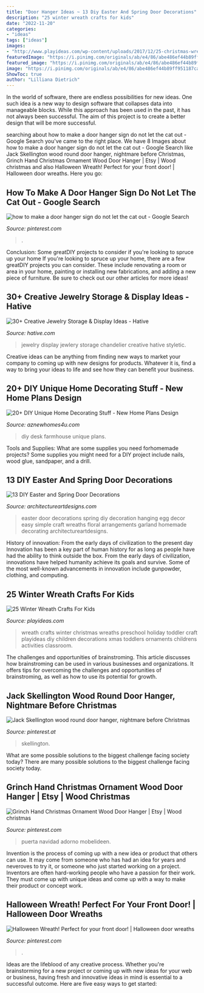 ```yaml
---
title: "Door Hanger Ideas ~ 13 Diy Easter And Spring Door Decorations"
description: "25 winter wreath crafts for kids"
date: "2022-11-20"
categories:
- "ideas"
tags: ["ideas"]
images:
- "http://www.playideas.com/wp-content/uploads/2017/12/25-christmas-wreaths-kids-can-make.jpg"
featuredImage: "https://i.pinimg.com/originals/ab/e4/86/abe486ef44b89ff951187ca474471036.jpg"
featured_image: "https://i.pinimg.com/originals/ab/e4/86/abe486ef44b89ff951187ca474471036.jpg"
image: "https://i.pinimg.com/originals/ab/e4/86/abe486ef44b89ff951187ca474471036.jpg"
ShowToc: true
author: "Lilliana Dietrich"
---
```



In the world of software, there are endless possibilities for new ideas. One such idea is a new way to design software that collapses data into manageable blocks. While this approach has been used in the past, it has not always been successful. The aim of this project is to create a better design that will be more successful.

	

		
searching about how to make a door hanger sign do not let the cat out - Google Search you've came to the right place. We have 8 Images about how to make a door hanger sign do not let the cat out - Google Search like Jack Skellington wood round door hanger, nightmare before Christmas, Grinch Hand Christmas Ornament Wood Door Hanger | Etsy | Wood christmas and also Halloween Wreath! Perfect for your front door! | Halloween door wreaths. Here you go:
		
    
## How To Make A Door Hanger Sign Do Not Let The Cat Out - Google Search

<img loading=lazy src="https://i.pinimg.com/736x/a7/49/2f/a7492fa154d4d137c36f9ea3835d1913.jpg" onerror="this.onerror=null;this.src='https://tse3.mm.bing.net/th?id=OIP.NaEv-jduyMKhp9ma4GJ6GwHaD1&amp;pid=15.1';" alt="how to make a door hanger sign do not let the cat out - Google Search">

_Source: pinterest.com_

>. 

	

Conclusion: Some greatDIY projects to consider if you're looking to spruce up your home
If you're looking to spruce up your home, there are a few greatDIY projects you can consider. These include renovating a room or area in your home, painting or installing new fabrications, and adding a new piece of furniture. Be sure to check out our other articles for more ideas!

    
## 30+ Creative Jewelry Storage &amp; Display Ideas - Hative

<img loading=lazy src="http://hative.com/wp-content/uploads/2015/01/jewelry-storage-display-ideas/11-jewlery-chandelier.jpg" onerror="this.onerror=null;this.src='https://tse1.mm.bing.net/th?id=OIP.jU2oZg172jR3Bp5ZVBgEWAHaKb&amp;pid=15.1';" alt="30+ Creative Jewelry Storage &amp; Display Ideas - Hative">

_Source: hative.com_

>jewelry display jewlery storage chandelier creative hative styletic. 

	

Creative ideas can be anything from finding new ways to market your company to coming up with new designs for products. Whatever it is, find a way to bring your ideas to life and see how they can benefit your business.

    
## 20+ DIY Unique Home Decorating Stuff - New Home Plans Design

<img loading=lazy src="http://www.aznewhomes4u.com/wp-content/uploads/2017/04/DIY-Farmhouse-Desk-Design-Ideas.jpg" onerror="this.onerror=null;this.src='https://tse3.mm.bing.net/th?id=OIP.ad9lffAxgFNQucxmDCgs4gHaJ3&amp;pid=15.1';" alt="20+ DIY Unique Home Decorating Stuff - New Home Plans Design">

_Source: aznewhomes4u.com_

>diy desk farmhouse unique plans. 

	

Tools and Supplies: What are some supplies you need forhomemade projects?
Some supplies you might need for a DIY project include nails, wood glue, sandpaper, and a drill.

    
## 13 DIY Easter And Spring Door Decorations

<img loading=lazy src="http://www.architectureartdesigns.com/wp-content/uploads/2013/03/Easter-Door-Decoration-ArchitectureArtDesigns-3.jpg" onerror="this.onerror=null;this.src='https://tse2.mm.bing.net/th?id=OIP.dk4xwUqm1pfnDG_rwLvetgHaJ3&amp;pid=15.1';" alt="13 DIY Easter and Spring Door Decorations">

_Source: architectureartdesigns.com_

>easter door decorations spring diy decoration hanging egg decor easy simple craft wreaths floral arrangements garland homemade decorating architectureartdesigns. 

	

History of innovation: From the early days of civilization to the present day
Innovation has been a key part of human history for as long as people have had the ability to think outside the box. From the early days of civilization, innovations have helped humanity achieve its goals and survive. Some of the most well-known advancements in innovation include gunpowder, clothing, and computing.

    
## 25 Winter Wreath Crafts For Kids

<img loading=lazy src="http://www.playideas.com/wp-content/uploads/2017/12/25-christmas-wreaths-kids-can-make.jpg" onerror="this.onerror=null;this.src='https://tse3.mm.bing.net/th?id=OIP.fqKbXxHZNZH8-_o4aici_QHaKl&amp;pid=15.1';" alt="25 Winter Wreath Crafts For Kids">

_Source: playideas.com_

>wreath crafts winter christmas wreaths preschool holiday toddler craft playideas diy children decorations xmas toddlers ornaments childrens activities classroom. 

	

The challenges and opportunities of brainstroming.
This article discusses how brainstroming can be used in various businesses and organizations. It offers tips for overcoming the challenges and opportunities of brainstroming, as well as how to use its potential for growth.

    
## Jack Skellington Wood Round Door Hanger, Nightmare Before Christmas

<img loading=lazy src="https://i.pinimg.com/736x/6e/53/db/6e53db506230f3e8dcd85e1cff7d329d.jpg" onerror="this.onerror=null;this.src='https://tse3.mm.bing.net/th?id=OIP.wFq-uDTW6U9PqDu9iSepzQHaMD&amp;pid=15.1';" alt="Jack Skellington wood round door hanger, nightmare before Christmas">

_Source: pinterest.at_

>skellington. 

	

What are some possible solutions to the biggest challenge facing society today?
There are many possible solutions to the biggest challenge facing society today.

    
## Grinch Hand Christmas Ornament Wood Door Hanger | Etsy | Wood Christmas

<img loading=lazy src="https://i.pinimg.com/736x/2d/c4/61/2dc46175106b415ca4950efdf01ef80b.jpg" onerror="this.onerror=null;this.src='https://tse2.mm.bing.net/th?id=OIP.biUPS-FrsvhBaOKj3pPwCwAAAA&amp;pid=15.1';" alt="Grinch Hand Christmas Ornament Wood Door Hanger | Etsy | Wood christmas">

_Source: pinterest.com_

>puerta navidad adorno mobelideen. 

	

Invention is the process of coming up with a new idea or product that others can use. It may come from someone who has had an idea for years and neveroves to try it, or someone who just started working on a project. Inventors are often hard-working people who have a passion for their work. They must come up with unique ideas and come up with a way to make their product or concept work.

    
## Halloween Wreath! Perfect For Your Front Door! | Halloween Door Wreaths

<img loading=lazy src="https://i.pinimg.com/originals/ab/e4/86/abe486ef44b89ff951187ca474471036.jpg" onerror="this.onerror=null;this.src='https://tse1.mm.bing.net/th?id=OIP.tgYjECRmb5FxbgVZbW6WAgHaJ4&amp;pid=15.1';" alt="Halloween Wreath! Perfect for your front door! | Halloween door wreaths">

_Source: pinterest.com_

>. 

	

Ideas are the lifeblood of any creative process. Whether you're brainstorming for a new project or coming up with new ideas for your web or business, having fresh and innovative ideas in mind is essential to a successful outcome. Here are five easy ways to get started: 


